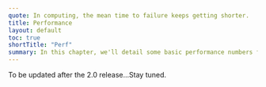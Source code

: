 ```yaml
---
quote: In computing, the mean time to failure keeps getting shorter.
title: Performance
layout: default
toc: true
shortTitle: "Perf"
summary: In this chapter, we'll detail some basic performance numbers for Stardog, both load speed and query speed. As is always the case, the most important performance numbers are the ones you run on <strong>your</strong> data.
---
```


To be updated after the 2.0 release...Stay tuned.
